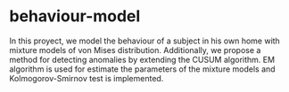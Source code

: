 # behaviour-model
In this proyect, we model the behaviour of a subject in his own home with mixture models of von Mises distribution. Additionally, we propose a method for detecting anomalies by extending the CUSUM algorithm. EM algorithm is used for estimate the parameters of the mixture models and Kolmogorov-Smirnov test is implemented.
